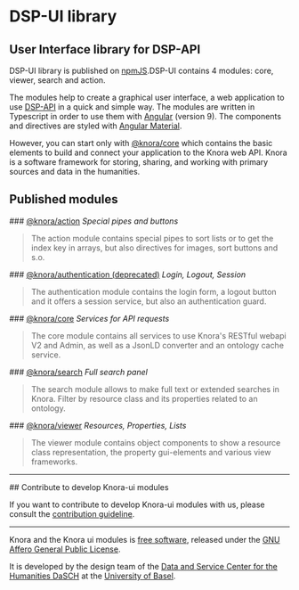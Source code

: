 # DSP-UI library

## User Interface library for DSP-API

DSP-UI library is published on [npmJS](https://www.npmjs.com/package/@dasch-swiss/dsp-ui).DSP-UI contains 4 modules: core, viewer, search and action.

The modules help to create a graphical user interface, a web application to use [DSP-API](https://www.knora.org) in a quick and simple way. The modules are written in Typescript in order to use them with [Angular](https://angular.io) (version 9). The components and directives are styled with [Angular Material](https://material.angular.io).

However, you can start only with [@knora/core](/developers/knora-ui/documentation/core/index-core) which contains the basic elements to build and connect your application to the Knora web API. Knora is a software framework for storing, sharing, and working with primary sources and data in the humanities.

## Published modules

### [@knora/action](/developers/knora-ui/documentation/action/index-action)
*Special pipes and buttons*
> The action module contains special pipes to sort lists or to get the index key in arrays, but also directives for images, sort buttons and s.o.

### [@knora/authentication (deprecated)](/developers/knora-ui/documentation/index-authentication)
*Login, Logout, Session*
> The authentication module contains the login form, a logout button and it offers a session service, but also an authentication guard.

### [@knora/core](/developers/knora-ui/documentation/core/index-core)
*Services for API requests*
> The core module contains all services to use Knora's RESTful webapi V2 and Admin, as well as a JsonLD converter and an ontology cache service.

### [@knora/search](/developers/knora-ui/documentation/search/index-search)
*Full search panel*
> The search module allows to make full text or extended searches in Knora. Filter by resource class and its properties related to an ontology.

### [@knora/viewer](/developers/knora-ui/documentation/viewer/index-viewer)
*Resources, Properties, Lists*
> The viewer module contains object components to show a resource class representation, the property gui-elements and various view frameworks.

* * *

## Contribute to develop Knora-ui modules

If you want to contribute to develop Knora-ui modules with us, please consult the [contribution guideline](/developers/knora-ui/contribution/).

* * *

Knora and the Knora ui modules is [free software](http://www.gnu.org/philosophy/free-sw.en.html), released under the [GNU Affero General Public License](http://www.gnu.org/licenses/agpl-3.0.en.html).

It is developed by the design team of the [Data and Service Center for the Humanities DaSCH](http://dasch.swiss) at the [University of Basel](http://unibas.ch).
